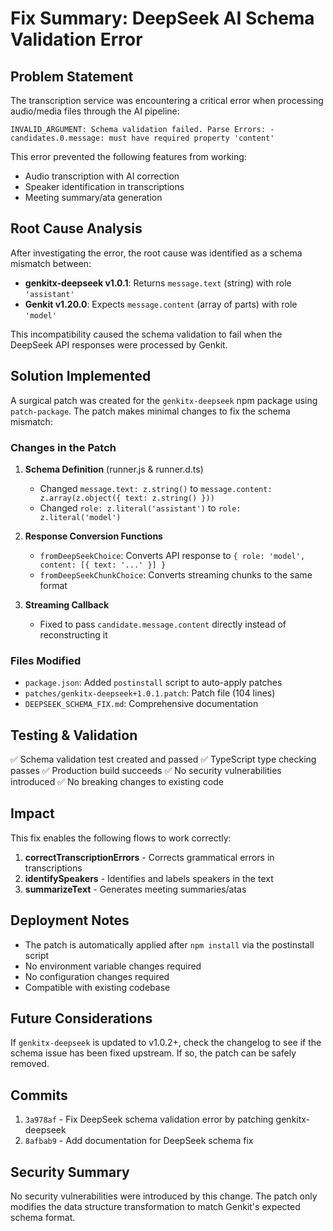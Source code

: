 # Fix Summary: DeepSeek AI Schema Validation Error

## Problem Statement
The transcription service was encountering a critical error when processing audio/media files through the AI pipeline:

```
INVALID_ARGUMENT: Schema validation failed. Parse Errors: - candidates.0.message: must have required property 'content'
```

This error prevented the following features from working:
- Audio transcription with AI correction
- Speaker identification in transcriptions
- Meeting summary/ata generation

## Root Cause Analysis
After investigating the error, the root cause was identified as a schema mismatch between:
- **genkitx-deepseek v1.0.1**: Returns `message.text` (string) with role `'assistant'`
- **Genkit v1.20.0**: Expects `message.content` (array of parts) with role `'model'`

This incompatibility caused the schema validation to fail when the DeepSeek API responses were processed by Genkit.

## Solution Implemented
A surgical patch was created for the `genkitx-deepseek` npm package using `patch-package`. The patch makes minimal changes to fix the schema mismatch:

### Changes in the Patch
1. **Schema Definition** (runner.js & runner.d.ts)
   - Changed `message.text: z.string()` to `message.content: z.array(z.object({ text: z.string() }))`
   - Changed `role: z.literal('assistant')` to `role: z.literal('model')`

2. **Response Conversion Functions**
   - `fromDeepSeekChoice`: Converts API response to `{ role: 'model', content: [{ text: '...' }] }`
   - `fromDeepSeekChunkChoice`: Converts streaming chunks to the same format

3. **Streaming Callback**
   - Fixed to pass `candidate.message.content` directly instead of reconstructing it

### Files Modified
- `package.json`: Added `postinstall` script to auto-apply patches
- `patches/genkitx-deepseek+1.0.1.patch`: Patch file (104 lines)
- `DEEPSEEK_SCHEMA_FIX.md`: Comprehensive documentation

## Testing & Validation
✅ Schema validation test created and passed
✅ TypeScript type checking passes
✅ Production build succeeds
✅ No security vulnerabilities introduced
✅ No breaking changes to existing code

## Impact
This fix enables the following flows to work correctly:
1. **correctTranscriptionErrors** - Corrects grammatical errors in transcriptions
2. **identifySpeakers** - Identifies and labels speakers in the text
3. **summarizeText** - Generates meeting summaries/atas

## Deployment Notes
- The patch is automatically applied after `npm install` via the postinstall script
- No environment variable changes required
- No configuration changes required
- Compatible with existing codebase

## Future Considerations
If `genkitx-deepseek` is updated to v1.0.2+, check the changelog to see if the schema issue has been fixed upstream. If so, the patch can be safely removed.

## Commits
1. `3a978af` - Fix DeepSeek schema validation error by patching genkitx-deepseek
2. `8afbab9` - Add documentation for DeepSeek schema fix

## Security Summary
No security vulnerabilities were introduced by this change. The patch only modifies the data structure transformation to match Genkit's expected schema format.
